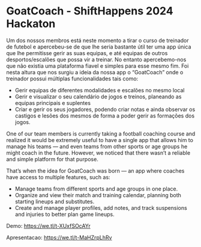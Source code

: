 # GoatCoach - ShiftHappens 2024 Hackaton
Um dos nossos membros está neste momento a tirar o curso de treinador de futebol e apercebeu-se de que lhe seria bastante útil ter uma app única que lhe permitisse gerir as suas equipas, e até equipas de outros desportos/escalões que possa vir a treinar. No entanto apercebemo-nos que não existia uma plataforma fiavel e simples para esse mesmo fim. 
Foi nesta altura que nos surgiu a ideia da nossa app o “GoatCoach” onde o treinador possui múltiplas funcionalidades tais como:

* Gerir equipas de diferentes modalidades e escalões no mesmo local
* Gerir e visualizar o seu calendário de jogos e treinos, planeando as equipas principais e suplentes
* Criar e gerir os seus jogadores, podendo criar notas e ainda observar os castigos e lesões dos mesmos de forma a poder gerir as formações dos jogos.



One of our team members is currently taking a football coaching course and realized it would be extremely useful to have a single app that allows him to manage his teams — and even teams from other sports or age groups he might coach in the future. However, we noticed that there wasn’t a reliable and simple platform for that purpose.

That’s when the idea for GoatCoach was born — an app where coaches have access to multiple features, such as:

* Manage teams from different sports and age groups in one place.
* Organize and view their match and training calendar, planning both starting lineups and substitutes.
* Create and manage player profiles, add notes, and track suspensions and injuries to better plan game lineups.

Demo: https://we.tl/t-XUxfSOcAYr 

Apresentacao: https://we.tl/t-MaHZrpLhRv
